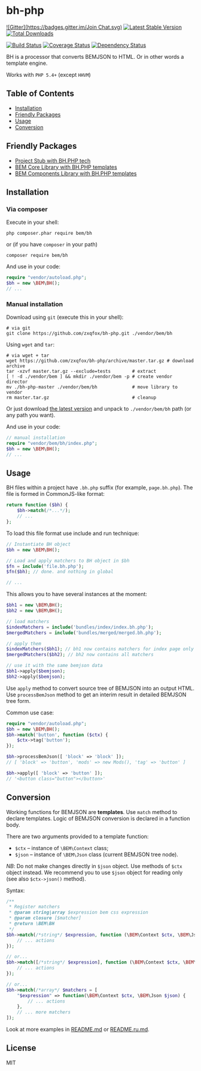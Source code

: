 # bh-php

[![Gitter](https://badges.gitter.im/Join Chat.svg)](https://gitter.im/zxqfox/bh-php?utm_source=badge&utm_medium=badge&utm_campaign=pr-badge&utm_content=badge)
 [![Latest Stable Version](https://img.shields.io/packagist/v/bem/bh.svg?style=flat)](https://packagist.org/packages/bem/bh)
 [![Total Downloads](https://img.shields.io/packagist/dm/bem/bh.svg?style=flat)](https://packagist.org/packages/bem/bh)

[![Build Status](https://img.shields.io/travis/zxqfox/bh-php.svg?style=flat)](https://travis-ci.org/zxqfox/bh-php)
 [![Coverage Status](https://img.shields.io/coveralls/zxqfox/bh-php.svg?style=flat)](https://coveralls.io/r/zxqfox/bh-php)
 [![Dependency Status](https://img.shields.io/gemnasium/zxqfox/bh-php.svg?style=flat)](https://gemnasium.com/zxqfox/bh-php)

BH is a processor that converts BEMJSON to HTML. Or in other words a template engine.

Works with `PHP 5.4+` (except `HHVM`)

## Table of Contents

- [Installation](#installation)
- [Friendly Packages](#friendly-packages)
- [Usage](#usage)
- [Conversion](#conversion)

## Friendly Packages

- [Project Stub with BH.PHP tech](https://github.com/bem/project-stub/tree/php-bem-bh)
- [BEM Core Library with BH.PHP templates](https://github.com/zxqfox/bem-core/tree/feature/php-bh-templates%40v2)
- [BEM Components Library with BH.PHP templates](https://github.com/zxqfox/bem-components/tree/feature/php-bh-templates%40v2)

## Installation

### Via composer

Execute in your shell:
```
php composer.phar require bem/bh
```
or (if you have `composer` in your path)
```
composer require bem/bh
```

And use in your code:
```php
require "vendor/autoload.php";
$bh = new \BEM\BH();
// ...
```

### Manual installation

Download using `git` (execute this in your shell):
```
# via git
git clone https://github.com/zxqfox/bh-php.git ./vendor/bem/bh
```

Using `wget` and `tar`:
```
# via wget + tar
wget https://github.com/zxqfox/bh-php/archive/master.tar.gz # download archive
tar -xzvf master.tar.gz --exclude=tests        # extract
[ ! -d ./vendor/bem ] && mkdir ./vendor/bem -p # create vendor director
mv ./bh-php-master ./vendor/bem/bh             # move library to vendor
rm master.tar.gz                               # cleanup
```

Or just download [the latest version](https://github.com/zxqfox/bh-php/archive/master.zip) and unpack to `./vendor/bem/bh` path (or any path you want).

And use in your code:
```php
// manual installation
require "vendor/bem/bh/index.php";
$bh = new \BEM\BH();
// ...
```

## Usage

BH files within a project have `.bh.php` suffix (for example, `page.bh.php`). The file is formed in CommonJS-like format:

```php
return function ($bh) {
    $bh->match(/*...*/);
    // ...
};
```

To load this file format use include and run technique:
```php
// Instantiate BH object
$bh = new \BEM\BH();

// Load and apply matchers to BH object in $bh
$fn = include('file.bh.php');
$fn($bh); // done. and nothing in global

// ...
```

This allows you to have several instances at the moment:
```php
$bh1 = new \BEM\BH();
$bh2 = new \BEM\BH();

// load matchers
$indexMatchers = include('bundles/index/index.bh.php');
$mergedMatchers = include('bundles/merged/merged.bh.php');

// apply them
$indexMatchers($bh1); // bh1 now contains matchers for index page only
$mergedMatchers($bh2); // bh2 now contains all matchers

// use it with the same bemjson data
$bh1->apply($bemjson);
$bh2->apply($bemjson);
```

Use `apply` method to convert source tree of BEMJSON into an output HTML. Use `processBemJson` method to get an interim result in detailed BEMJSON tree form.

Common use case:

```php
require "vendor/autoload.php";
$bh = new \BEM\BH();
$bh->match('button', function ($ctx) {
    $ctx->tag('button');
});

$bh->processBemJson([ 'block' => 'block' ]);
// [ 'block' => 'button', 'mods' => new Mods(), 'tag' => 'button' ]

$bh->apply([ 'block' => 'button' ]);
// '<button class="button"></button>'
```

## Conversion

Working functions for BEMJSON are **templates**. Use `match` method to declare templates. Logic of BEMJSON conversion is declared in a function body.

There are two arguments provided to a template function:
* `$ctx` – instance of `\BEM\Context` class;
* `$json` – instance of `\BEM\Json` class (current BEMJSON tree node).

*NB*: Do not make changes directly in `$json` object. Use methods of `$ctx` object instead. We recommend you to use `$json` object for reading only (see also `$ctx->json()` method).

Syntax:

```php
/**
 * Register matchers
 * @param string|array $expression bem css expression
 * @param closure [$matcher]
 * @return \BEM\BH
 */
$bh->match(/*string*/ $expression, function (\BEM\Context $ctx, \BEM\Json $json) {
    // ... actions
});

// or...
$bh->match([/*string*/ $expression], function (\BEM\Context $ctx, \BEM\Json $json) {
    // ... actions
});

// or...
$bh->match(/*array*/ $matchers = [
    "$expression" => function(\BEM\Context $ctx, \BEM\Json $json) {
        // ... actions
    },
    // ... more matchers
]);
```

Look at more examples in [README.md](https://github.com/bem/bh/blob/master/README.md) or [README.ru.md](https://github.com/bem/bh/blob/master/README.ru.md).

## License

MIT
